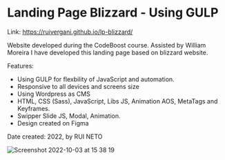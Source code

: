 # Landing Page Blizzard - Using GULP
 
Link: https://ruivergani.github.io/lp-blizzard/

Website developed during the CodeBoost course. Assisted by William Moreira I have developed this landing page based on blizzard website.

Features:

- Using GULP for flexbility of JavaScript and automation.
- Responsive to all devices and screens size
- Using Wordpress as CMS
- HTML, CSS (Sass), JavaScript, Libs JS, Animation AOS, MetaTags and Keyframes.
- Swipper Slide JS, Modal, Animation.
- Design created on Figma

Date created: 2022, by RUI NETO

![Screenshot 2022-10-03 at 15 38 19](https://user-images.githubusercontent.com/70537459/193604934-0355cb2d-e68b-40a3-9a8f-0749936e98b1.png)
